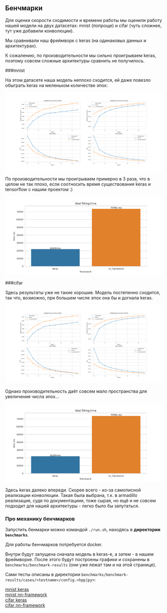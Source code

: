 ## Бенчмарки

Для оценки скорости сходимости и времени работы мы оценили работу нашей модели на двух датасетах: mnist (попроще) и cifar (чуть сложнее, тут уже добавили конволюции).

Мы сравнивали наш фреймворк с keras (на одинаковых данных и архитектурах).

К сожалению, по производительности мы сильно проигрываем keras, поэтому совсем сложные архитектуры сравнить не получилось.

###mnist

На этом датасете наша модель неплохо сходится, ей даже повезло обыграть keras на меленьком количестве эпох:

![Results screenshot](/benchmarks/benchmark-results/mnist/metrics.png)

По производительности мы проигрываем примерно в 3 раза, что в целом не так плохо, если соотносить время существования keras и tensorflow с нашим проектом :)

![Results screenshot](/benchmarks/benchmark-results/mnist/fitting-time.png)


###cifar

Здесь результаты уже не такие хорошие. Модель постепенно сходится, так что, возможно, при большем числе эпох она бы и догнала keras.

![Results screenshot](/benchmarks/benchmark-results/mnist/metrics.png)

Однако производительность даёт совсем мало пространства для увеличения числа эпох...

![Results screenshot](/benchmarks/benchmark-results/mnist/fitting-time.png)

Здесь keras далеко впереди. Скорее всего - из-за самописной реализации конволюции. Такая была выбрана, т.к. в armadillo реализация, судя по документациии, тоже сырая, но ещё и не совсем подходит для нашей архитектуры - легко было бы запутаться.


### Про механику бенчмарков

Запустить бенмарки можно командой ```./run.sh```, находясь в **директории ```benchmarks```**.

Для работы бенчмарков потребуется docker.

Внутри будут запущена сначала модель в keras-е, а затем - в нашем фреймворке.
После этого будут построены графики и сохранены в ```benchmarks/benchmark-results``` (они уже лежат там и на этой странице).

Сами тесты описаны в директории ```benchmarks/benchmark-results/cases/<testname>/config.<hpp|py>```:

[mnist keras](../master/benchmarks/cases/mnist/config.py) \
[mnist nn-framework](../master/benchmarks/cases/mnist/config.hpp) \
[cifar keras](../master/benchmarks/cases/cifar/config.py) \
[cifar nn-framework](../master/benchmarks/cases/cifar/config.hpp)


